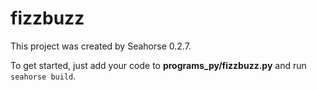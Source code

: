 # fizzbuzz

This project was created by Seahorse 0.2.7.

To get started, just add your code to **programs_py/fizzbuzz.py** and run `seahorse build`.
